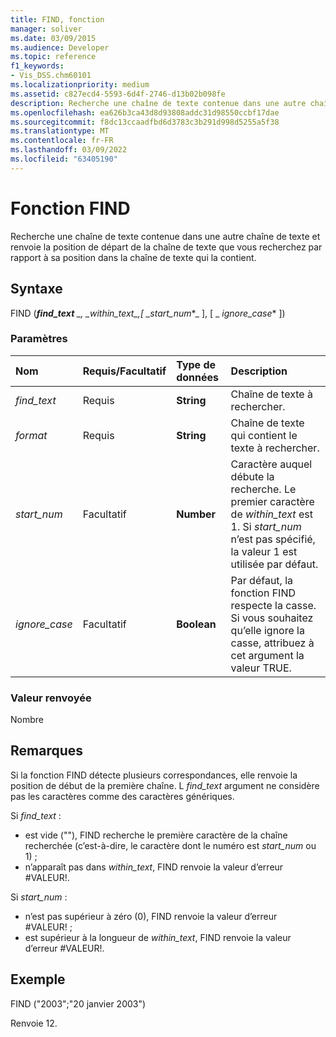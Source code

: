 ```yaml
---
title: FIND, fonction
manager: soliver
ms.date: 03/09/2015
ms.audience: Developer
ms.topic: reference
f1_keywords:
- Vis_DSS.chm60101
ms.localizationpriority: medium
ms.assetid: c827ecd4-5593-6d4f-2746-d13b02b098fe
description: Recherche une chaîne de texte contenue dans une autre chaîne de texte et renvoie la position de départ de la chaîne de texte que vous recherchez par rapport à sa position dans la chaîne de texte qui la contient.
ms.openlocfilehash: ea626b3ca43d8d93808addc31d98550ccbf17dae
ms.sourcegitcommit: f8dc13ccaadfbd6d3783c3b291d998d5255a5f38
ms.translationtype: MT
ms.contentlocale: fr-FR
ms.lasthandoff: 03/09/2022
ms.locfileid: "63405190"
---
```

# <a name="find-function"></a>Fonction FIND

Recherche une chaîne de texte contenue dans une autre chaîne de texte et renvoie la position de départ de la chaîne de texte que vous recherchez par rapport à sa position dans la chaîne de texte qui la contient.
  
## <a name="syntax"></a>Syntaxe

FIND (***find_text** _, _*_within_text_*_,[ _*_start_num_*_ ], [ _ *_ignore_case_** ])
  
### <a name="parameters"></a>Paramètres

|**Nom**|**Requis/Facultatif**|**Type de données**|**Description**|
|:-----|:-----|:-----|:-----|
| *find_text* <br/> |Requis  <br/> |**String** <br/> |Chaîne de texte à rechercher. |
| *format* <br/> |Requis  <br/> |**String** <br/> |Chaîne de texte qui contient le texte à rechercher. |
| *start_num* <br/> |Facultatif  <br/> |**Number** <br/> |Caractère auquel débute la recherche. Le premier caractère de *within_text* est 1. Si *start_num* n’est pas spécifié, la valeur 1 est utilisée par défaut. |
| *ignore_case* <br/> |Facultatif  <br/> |**Boolean** <br/> |Par défaut, la fonction FIND respecte la casse. Si vous souhaitez qu’elle ignore la casse, attribuez à cet argument la valeur TRUE. |

### <a name="return-value"></a>Valeur renvoyée

Nombre
  
## <a name="remarks"></a>Remarques

Si la fonction FIND détecte plusieurs correspondances, elle renvoie la position de début de la première chaîne. L *find_text* argument ne considère pas les caractères comme des caractères génériques.
  
Si *find_text* :
  
- est vide (""), FIND recherche le première caractère de la chaîne recherchée (c’est-à-dire, le caractère dont le numéro est *start_num* ou 1) ;
- n’apparaît pas dans *within_text*, FIND renvoie la valeur d’erreur #VALEUR!.

Si *start_num* :
  
- n’est pas supérieur à zéro (0), FIND renvoie la valeur d’erreur #VALEUR! ;
- est supérieur à la longueur de *within_text*, FIND renvoie la valeur d’erreur #VALEUR!.

## <a name="example"></a>Exemple

FIND ("2003";"20 janvier 2003")
  
Renvoie 12.
  